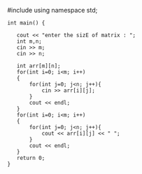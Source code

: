#include<iostream>
    using namespace std;
    
    int main() {
    
       cout << "enter the sizE of matrix : ";
       int m,n;
       cin >> m;
       cin >> n;
    
       int arr[m][n];
       for(int i=0; i<m; i++)
       {
           for(int j=0; j<n; j++){
               cin >> arr[i][j];
           }
           cout << endl;
       }
       for(int i=0; i<m; i++)
       {
           for(int j=0; j<n; j++){
               cout << arr[i][j] << " ";
           }
           cout << endl;
       }
       return 0;
    }
